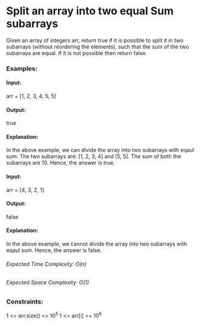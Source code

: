 # Split an array into two equal Sum subarrays
Given an array of integers arr, return true if it is possible to split it in two subarrays (without reordering the elements), such that the sum of the two subarrays are equal. If it is not possible then return false.

### Examples:
#### Input:
arr = [1, 2, 3, 4, 5, 5]
#### Output:
true
#### Explanation:
In the above example, we can divide the array into two subarrays with eqaul sum. The two subarrays are: [1, 2, 3, 4] and [5, 5]. The sum of both the subarrays are 10. Hence, the answer is true.

#### Input: 
arr = [4, 3, 2, 1]
#### Output: 
false
#### Explanation: 
In the above example, we cannot divide the array into two subarrays with eqaul sum. Hence, the answer is false.

###### Expected Time Complexity: O(n)
###### Expected Space Complexity: O(1)

### Constraints:
1 <= arr.size() <= $`10^5`$
1 <= arr[i] <= $`10^6`$



